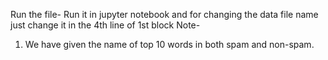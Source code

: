 Run the file-
Run it in jupyter notebook and for changing the data file name just change it in the 4th line of 1st block
Note-
1. We have given the name of top 10 words in both spam and non-spam.